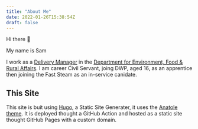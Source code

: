 ```yaml
---
title: "About Me"
date: 2022-01-26T15:38:54Z
draft: false
---
```


Hi there 👋

My name is Sam

I work as a [Delivery Manager](https://www.gov.uk/guidance/delivery-manager) in the [Department for Environment, Food & Rural Affairs](https://www.gov.uk/government/organisations/department-for-environment-food-rural-affairs). I am career Civil Servant, joing DWP, aged 16, as an apprentice then joining the Fast Steam as an in-service canidate.

## This Site

This site is buit using [Hugo](https://gohugo.io/), a Static Site Generater, it uses the [Anatole theme](https://github.com/lxndrblz/anatole). It is deployed thought a GitHub Action and hosted as a static site thought GitHub Pages with a custom domain.
